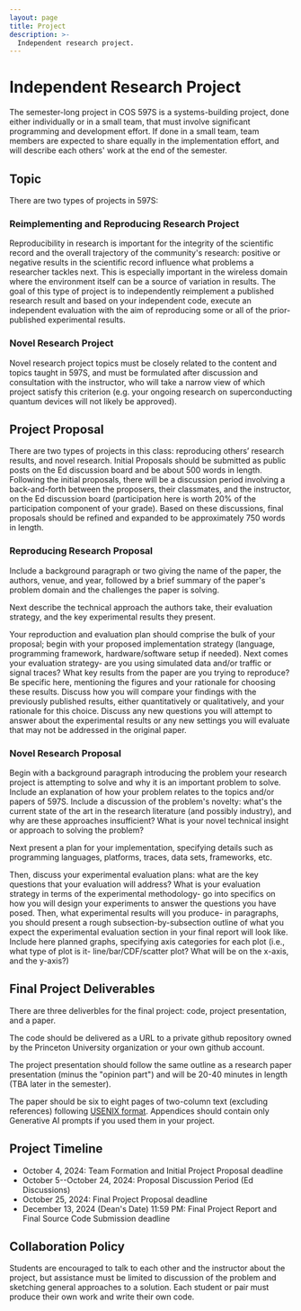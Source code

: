```yaml
---
layout: page
title: Project
description: >-
  Independent research project.
---
```


# Independent Research Project

The semester-long project in COS 597S is a systems-building project,
done either individually or in a small team, that must involve
significant programming and development effort.  If done in a small
team, team members are expected to share equally in the implementation
effort, and will describe each others' work at the end of the
semester.

## Topic

There are two types of projects in 597S:

### Reimplementing and Reproducing Research Project

Reproducibility in research is important for the integrity of the
scientific record and the overall trajectory of the community's
research: positive or negative results in the scientific record
influence what problems a researcher tackles next.   This is
especially important in the wireless domain where the environment
itself can be a source of variation in results.  The goal of this type
of project is to independently reimplement a published research result
and based on your independent code, execute an independent evaluation
with the aim of reproducing some or all of the prior-published
experimental results. 

### Novel Research Project

Novel research project topics must be closely related to the content
and topics taught in 597S, and must be formulated after discussion and
consultation with the instructor, who will take a narrow view of which
project satisfy this criterion (e.g. your ongoing research on
superconducting quantum devices will not likely be approved).

## Project Proposal

There are two types of projects in this class: reproducing others’
research results, and novel research.  Initial Proposals should be
submitted as public posts on the Ed discussion board and be about 500
words in length.  Following the initial proposals, there will be a
discussion period involving a back-and-forth between the proposers,
their classmates, and the instructor, on the Ed discussion board
(participation here is worth 20% of the participation component of
your grade).  Based on these discussions, final proposals should be
refined and expanded to be approximately 750 words in length.

### Reproducing Research Proposal

Include a background paragraph or two giving the name of the paper,
the authors, venue, and year, followed by a brief summary of the
paper's problem domain and the challenges the paper is solving. 

Next describe the technical approach the authors take, their
evaluation strategy, and the key experimental results they present.

Your reproduction and evaluation plan should comprise the bulk of your
proposal; begin with your proposed implementation strategy (language,
programming framework, hardware/software setup if needed).  Next comes
your evaluation strategy- are you using simulated data and/or traffic
or signal traces?  What key results from the paper are you trying to
reproduce?  Be specific here, mentioning the figures and your
rationale for choosing these results.  Discuss how you will compare
your findings with the previously published results, either
quantitatively or qualitatively, and your rationale for this choice.
Discuss any new questions you will attempt to answer about the
experimental results or any new settings you will evaluate that may
not be addressed in the original paper.

### Novel Research Proposal

Begin with a background paragraph introducing the problem your
research project is attempting to solve and why it is an important
problem to solve.  Include an explanation of how your problem relates
to the topics and/or papers of 597S.  Include a discussion of the
problem's novelty: what's the current state of the art in the research
literature (and possibly industry), and why are these approaches
insufficient?  What is your novel technical insight or approach to
solving the problem?

Next present a plan for your implementation, specifying details such
as programming languages, platforms, traces, data sets, frameworks,
etc.  

Then, discuss your experimental evaluation plans: what are the key
questions that your evaluation will address?  What is your evaluation
strategy in terms of the experimental methodology- go into specifics
on how you will design your experiments to answer the questions you
have posed.  Then, what experimental results will you produce- in
paragraphs, you should present a rough subsection-by-subsection
outline of what you expect the experimental evaluation section in your
final report will look like.  Include here planned graphs, specifying
axis categories for each plot (i.e., what type of plot is it-
line/bar/CDF/scatter plot?  What will be on the x-axis, and the
y-axis?)

## Final Project Deliverables

There are three deliverbles for the final project: code, project
presentation, and a paper.

The code should be delivered as a URL to a private github repository
owned by the Princeton University organization or your own github
account.

The project presentation should follow the same outline as a research
paper presentation (minus the "opinion part") and will be 20-40
minutes in length (TBA later in the semester).

The paper should be six to eight pages of two-column text
(excluding references) following [USENIX
format](https://www.usenix.org/conferences/author-resources/paper-templates).
Appendices should contain only Generative AI prompts if you used them
in your project.

## Project Timeline

- October 4, 2024: Team Formation and Initial Project Proposal
  deadline
- October 5--October 24, 2024: Proposal Discussion Period (Ed
  Discussions)
- October 25, 2024: Final Project Proposal deadline
- December 13, 2024 (Dean's Date) 11:59 PM: Final Project Report and
  Final Source Code Submission deadline

## Collaboration Policy

Students are encouraged to talk to each other and the instructor about
the project, but assistance must be limited to discussion of the
problem and sketching general approaches to a solution.  Each student
or pair must produce their own work and write their own code.
